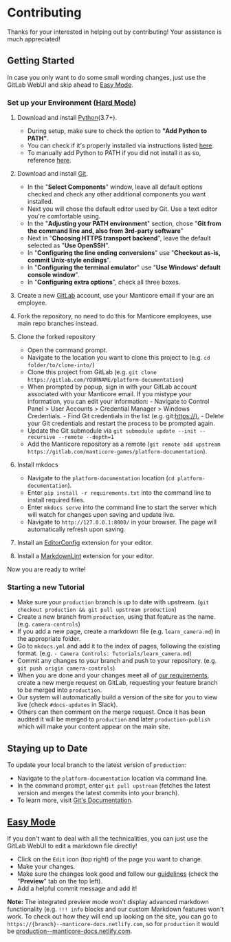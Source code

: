 # Contributing

Thanks for your interested in helping out by contributing! Your assistance is much appreciated!

## Getting Started

In case you only want to do some small wording changes, just use the GitLab WebUI and skip ahead to [Easy Mode](#easy-mode).

### Set up your Environment ([Hard Mode](#hard-mode))

1. Download and install [Python](https://www.python.org/)(3.7+).

    - During setup, make sure to check the option to **"Add Python to PATH"**.
    - You can check if it's properly installed via instructions listed [here](https://www.makeuseof.com/tag/install-pip-for-python/).
    - To manually add Python to PATH if you did not install it as so, reference [here](https://datatofish.com/add-python-to-windows-path/).

2. Download and install [Git](https://git-scm.com/).

    - In the "**Select Components**" window, leave all default options checked and check any other additional components you want installed.
    - Next you will chose the default editor used by Git. Use a text editor you're comfortable using.
    - In the "**Adjusting your PATH environment**" section, chose "**Git from the command line and, also from 3rd-party software**"
    - Next in "**Choosing HTTPS transport backend**", leave the default selected as "**Use OpenSSH**".
    - In "**Configuring the line ending conversions**" use "**Checkout as-is, commit Unix-style endings**".
    - In "**Configuring the terminal emulator**" use "**Use Windows' default console window**".
    - In "**Configuring extra options**", check all three boxes.

3. Create a new [GitLab](https://gitlab.com/) account, use your Manticore email if your are an employee.

4. Fork the repository, no need to do this for Manticore employees, use main repo branches instead.

5. Clone the forked repository
    - Open the command prompt.
    - Navigate to the location you want to clone this project to (e.g. `cd folder/to/clone-into/`)
    - Clone this project from GitLab (e.g. `git clone https://gitlab.com/YOURNAME/platform-documentation`)
    - When prompted by popup, sign in with your GitLab account associated with your Manticore email.
      If you mistype your information, you can edit your information: - Navigate to Control Panel > User Accounts > Credential Manager > Windows Credentials. - Find Git credentials in the list (e.g. git:<https://).> - Delete your Git credentials and restart the process to be prompted again.
    - Update the Git submodule via `git submodule update --init --recursive --remote --depth=1`
    - Add the Manticore repository as a remote (`git remote add upstream https://gitlab.com/manticore-games/platform-documentation`).

6. Install mkdocs
    - Navigate to the `platform-documentation` location (`cd platform-documentation`).
    - Enter `pip install -r requirements.txt` into the command line to install required files.
    - Enter `mkdocs serve` into the command line to start the server which will watch for changes upon saving and update live.
    - Navigate to `http://127.0.0.1:8000/` in your browser. The page will automatically refresh upon saving.

7. Install an [EditorConfig](https://editorconfig.org/) extension for your editor.
8. Install a [MarkdownLint](https://github.com/DavidAnson/markdownlint) extension for your editor.

Now you are ready to write!

### Starting a new Tutorial

- Make sure your `production` branch is up to date with upstream. (`git checkout production && git pull upstream production`)
- Create a new branch from `production`, using that feature as the name. (e.g. `camera-controls`)
- If you add a new page, create a markdown file (e.g. `learn_camera.md`) in the appropriate folder.
- Go to `mkdocs.yml` and add it to the index of pages, following the existing format. (e.g. `- Camera Controls: Tutorials/learn_camera.md`)
- Commit any changes to your branch and push to your repository. (e.g. `git push origin camera-controls`)
- When you are done and your changes meet all of [our requirements](DOCUMENTATION.md), create a new merge request on GitLab, requesting your feature branch to be merged into `production`.
- Our system will automatically build a version of the site for you to view live (check `#docs-updates` in Slack).
- Others can then comment on the merge request. Once it has been audited it will be merged to `production` and later `production-publish` which will make your content appear on the main site.

## Staying up to Date

To update your local branch to the latest version of `production`:

- Navigate to the `platform-documentation` location via command line.
- In the command prompt, enter `git pull upstream` (fetches the latest version and merges the latest commits into your branch).
- To learn more, visit [Git's Documentation](https://git-scm.com/docs/git-pull).

## [Easy Mode](#easy-mode)

If you don't want to deal with all the technicalities, you can just use the GitLab WebUI to edit a markdown file directly!

- Click on the `Edit` icon (top right) of the page you want to change.
- Make your changes.
- Make sure the changes look good and follow our [guidelines](DOCUMENTATION.md) (check the "**Preview**" tab on the top left).
- Add a helpful commit message and add it!

**Note:**
The integrated preview mode won't display advanced markdown functionality (e.g. `!!! info` blocks and our custom Markdown features won't work. To check out how they will end up looking on the site, you can go to `https://{branch}--manticore-docs.netlify.com`, so for `production` it would be [production--manticore-docs.netlify.com](https://production--manticore-docs.netlify.com). <!-- TODO: This will only work with an open merge request or Manticore employees -->
